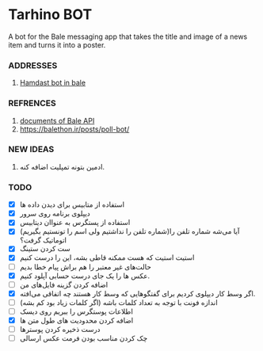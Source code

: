 # Tarhino BOT
A bot for the Bale messaging app that takes the title and image of a news item and turns it into a poster.

### ADDRESSES
1. [Hamdast bot in bale](https://ble.ir/hamdast_bot)

### REFRENCES

1. [documents of Bale API](https://docs.bale.ai/)
2. https://balethon.ir/posts/poll-bot/

### NEW IDEAS

1. ادمین بتونه تمپلیت اضافه کنه.


### TODO

- [X]  استفاده از متابیس برای دیدن داده ها
- [X]  دیپلوی برنامه روی سرور 
- [X]  استفاده از پستگرس به عنواان دیتابیس
- [X] (شماره تلفن را نداشتیم ولی اسم را تونستیم بگیریم)آیا می‌شه شماره تلفن را اتوماتیک گرفت؟
- [X] ست کردن ستینگ
- [X] استیت استیت که هست ممکنه قاطی بشه، این را درست کنیم
- [ ] حالت‌های غیر معتبر را هم براش پیام خطا بدیم
- [X] عکس ها را یک جای درست حسابی آپلود کنیم.
- [ ] اضافه کردن گزینه‌ فایل‌های من
- [X] اگر وسط کار دیپلوی کردیم برای گفتگوهایی که وسط کار هستند چه اتفاقی می‌افته.
- [ ] اندازه فونت با توجه به تعداد کلمات باشه (اگر کلمات زیاد بود کم بشه)
- [ ] اطلاعات پوستگرس را ببریم روی دیسک
- [X] اضافه کردن محدودیت های طول متن ها
- [ ] درست ذخیره کردن پوسترها
- [ ] چک کردن مناسب بودن فرمت عکس ارسالی
